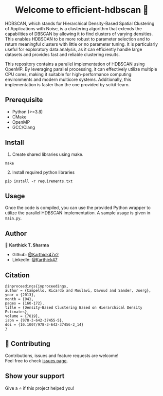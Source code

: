 <h1 align="center">Welcome to efficient-hdbscan 👋</h1>

HDBSCAN, which stands for Hierarchical Density-Based Spatial Clustering of Applications with Noise, is a clustering algorithm that extends the capabilities of DBSCAN by allowing it to find clusters of varying densities. This enables HDBSCAN to be more robust to parameter selection and to return meaningful clusters with little or no parameter tuning. It is particularly useful for exploratory data analysis, as it can efficiently handle large datasets and provides fast and reliable clustering results.

This repository contains a parallel implementation of HDBSCAN using OpenMP. By leveraging parallel processing, it can effectively utilize multiple CPU cores, making it suitable for high-performance computing environments and modern multicore systems. Additionally, this implementation is faster than the one provided by scikit-learn.

## Prerequisite

- Python (>=3.8)
- CMake
- OpenMP
- GCC/Clang

## Install

1. Create shared libraries using make.
```
make
```

2. Install required python libraries
```
pip install -r requirements.txt
```

## Usage

Once the code is compiled, you can use the provided Python wrapper to utilize the parallel HDBSCAN implementation. A sample usage is given in `main.py`.


## Author

👤 **Karthick T. Sharma**

- Github: [@Karthick47v2](https://github.com/Karthick47v2)
- LinkedIn: [@Karthick47](https://linkedin.com/in/Karthick47)

## Citation

```
@inproceedings{inproceedings,
author = {Campello, Ricardo and Moulavi, Davoud and Sander, Joerg},
year = {2013},
month = {04},
pages = {160-172},
title = {Density-Based Clustering Based on Hierarchical Density Estimates},
volume = {7819},
isbn = {978-3-642-37455-5},
doi = {10.1007/978-3-642-37456-2_14}
}
```

## 🤝 Contributing

Contributions, issues and feature requests are welcome!<br />Feel free to check [issues page](https://github.com/Karthick47v2/efficient-hdbscan/issues).

## Show your support

Give a ⭐️ if this project helped you!